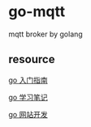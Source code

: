 # go-mqtt
mqtt broker by golang

## resource

[go 入门指南](https://github.com/Unknwon/the-way-to-go_ZH_CN)

[go 学习笔记](https://github.com/qyuhen/book)

[go 网站开发](https://github.com/astaxie/build-web-application-with-golang)

